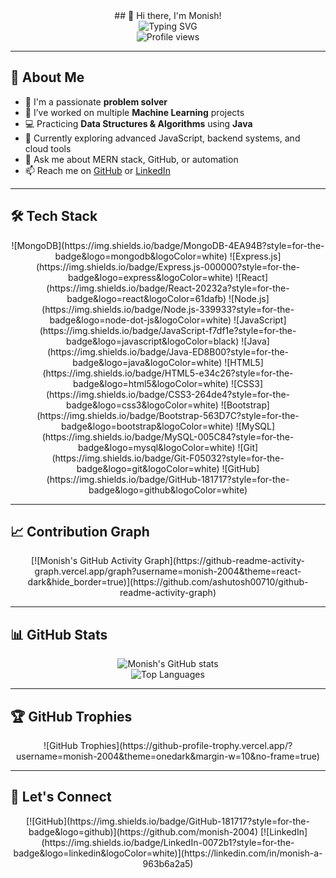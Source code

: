 <div align="center">
  ## 👋 Hi there, I'm Monish!
</div>

<div align="center">
  <img src="https://readme-typing-svg.demolab.com?font=Fira+Code&pause=1000&color=36BCF7&center=true&width=500&lines=Passionate+Problem+Solver;MERN+Stack+Developer;Worked+on+ML+Projects;DSA+using+Java" alt="Typing SVG" />
</div>

<div align="center">
  <img src="https://komarev.com/ghpvc/?username=monish-2004&color=blue" alt="Profile views" />
</div>

---

## 🚀 About Me

- 🧠 I'm a passionate **problem solver**
- 🤖 I’ve worked on multiple **Machine Learning** projects  
- 💻 Practicing **Data Structures & Algorithms** using **Java**
- 🌱 Currently exploring advanced JavaScript, backend systems, and cloud tools  
- 💬 Ask me about MERN stack, GitHub, or automation  
- 📫 Reach me on [GitHub](https://github.com/monish-2004) or [LinkedIn](https://linkedin.com/in/monish-a-963b6a2a5)

---

## 🛠️ Tech Stack

<div align="center">
  ![MongoDB](https://img.shields.io/badge/MongoDB-4EA94B?style=for-the-badge&logo=mongodb&logoColor=white)
  ![Express.js](https://img.shields.io/badge/Express.js-000000?style=for-the-badge&logo=express&logoColor=white)
  ![React](https://img.shields.io/badge/React-20232a?style=for-the-badge&logo=react&logoColor=61dafb)
  ![Node.js](https://img.shields.io/badge/Node.js-339933?style=for-the-badge&logo=node-dot-js&logoColor=white)
  ![JavaScript](https://img.shields.io/badge/JavaScript-f7df1e?style=for-the-badge&logo=javascript&logoColor=black)
  ![Java](https://img.shields.io/badge/Java-ED8B00?style=for-the-badge&logo=java&logoColor=white)
  ![HTML5](https://img.shields.io/badge/HTML5-e34c26?style=for-the-badge&logo=html5&logoColor=white)
  ![CSS3](https://img.shields.io/badge/CSS3-264de4?style=for-the-badge&logo=css3&logoColor=white)
  ![Bootstrap](https://img.shields.io/badge/Bootstrap-563D7C?style=for-the-badge&logo=bootstrap&logoColor=white)
  ![MySQL](https://img.shields.io/badge/MySQL-005C84?style=for-the-badge&logo=mysql&logoColor=white)
  ![Git](https://img.shields.io/badge/Git-F05032?style=for-the-badge&logo=git&logoColor=white)
  ![GitHub](https://img.shields.io/badge/GitHub-181717?style=for-the-badge&logo=github&logoColor=white)
</div>

---

## 📈 Contribution Graph

<div align="center">
  [![Monish's GitHub Activity Graph](https://github-readme-activity-graph.vercel.app/graph?username=monish-2004&theme=react-dark&hide_border=true)](https://github.com/ashutosh00710/github-readme-activity-graph)
</div>

---

## 📊 GitHub Stats

<div align="center">
  <img src="https://github-readme-stats.vercel.app/api?username=monish-2004&show_icons=true&theme=radical" alt="Monish's GitHub stats" />
  <br/>
  <img src="https://github-readme-stats.vercel.app/api/top-langs/?username=monish-2004&layout=compact&theme=radical" alt="Top Languages" />
</div>

---

## 🏆 GitHub Trophies

<div align="center">
  ![GitHub Trophies](https://github-profile-trophy.vercel.app/?username=monish-2004&theme=onedark&margin-w=10&no-frame=true)
</div>

---

## 🔗 Let's Connect

<div align="center">
  [![GitHub](https://img.shields.io/badge/GitHub-181717?style=for-the-badge&logo=github)](https://github.com/monish-2004)  
  [![LinkedIn](https://img.shields.io/badge/LinkedIn-0072b1?style=for-the-badge&logo=linkedin&logoColor=white)](https://linkedin.com/in/monish-a-963b6a2a5)
</div>
